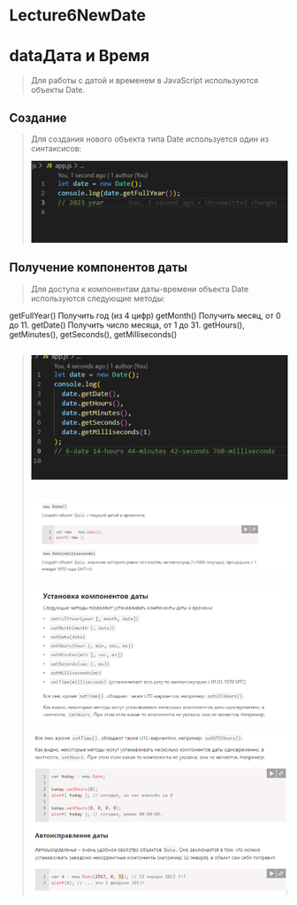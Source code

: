 # Lecture6NewDate
# dataДата и Время

>Для работы с датой и временем в JavaScript используются объекты Date.

## Создание

>Для создания нового объекта типа Date используется один из синтаксисов:
>
>![](https://github.com/Manuchehr-1998/OBJECTS-New/raw/master/get_year.png)

## Получение компонентов даты

>Для доступа к компонентам даты-времени объекта Date используются следующие методы:

getFullYear() Получить год (из 4 цифр) getMonth() Получить месяц, от 0 до 11. getDate() Получить число месяца, от 1 до 31. getHours(), getMinutes(), getSeconds(), getMilliseconds()

>![](https://github.com/Manuchehr-1998/OBJECTS-New/raw/master/Screenshot_2.png)
>--------------------------------------
>![](https://github.com/Manuchehr-1998/OBJECTS-New/raw/master/Screenshot_3.png)
>--------------------------------------
>![](https://github.com/Manuchehr-1998/OBJECTS-New/raw/master/Screenshot_4.png)
>--------------------------------------
>![](https://github.com/Manuchehr-1998/OBJECTS-New/raw/master/Screenshot_5.png)

